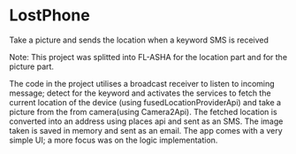 # LostPhone
Take a picture and sends the location when a keyword SMS is received

Note: This project was splitted into FL-ASHA for the location part and <unnamed> for the picture part.

The code in the project utilises a broadcast receiver to listen to incoming message; detect for the keyword and activates the services to fetch the current location of the device (using fusedLocationProviderApi) and take a picture from the from camera(using Camera2Api). The fetched location is converted into an address using places api and sent as an SMS. The image taken is saved in memory and sent as an email. The app comes with a very simple UI; a more focus was on the logic implementation.
